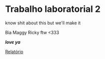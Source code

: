 # Trabalho laboratorial 2

 know shit about this but we'll make it

 Bia Maggy Ricky ftw <333

**_love ya_**

[Relatório](https://1drv.ms/w/s!Ah6wv8_UYthOgQAiG9QBLGRJufLg?e=bqXloo)